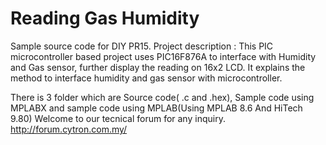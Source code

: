 # Reading Gas Humidity
Sample source code for DIY PR15. Project description : This PIC microcontroller based project uses PIC16F876A to interface with Humidity and Gas sensor, further display the reading on 16x2 LCD. It explains the method to interface humidity and gas sensor with microcontroller.

There is 3 folder which are Source code( .c and .hex), Sample code using MPLABX and sample code using MPLAB(Using MPLAB 8.6 And HiTech 9.80) Welcome to our tecnical forum for any inquiry. http://forum.cytron.com.my/
